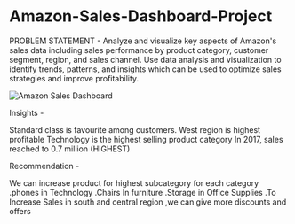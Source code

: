 # Amazon-Sales-Dashboard-Project

PROBLEM STATEMENT - Analyze and visualize key aspects of Amazon's sales data including sales performance by product category, customer segment, region, and sales channel. Use data analysis and visualization to identify trends, patterns, and insights which can be used to optimize sales strategies and improve profitability.

![Amazon Sales Dashboard](https://github.com/Parameswar1/Amazon-Sales-Dashboard/assets/113311265/d22ca732-e96e-4aa4-8ecc-a63aefc110d4)

Insights -

Standard class is favourite among customers.
West region is highest profitable
Technology is the highest selling product category
In 2017, sales reached to 0.7 million (HIGHEST)

Recommendation -

We can increase product for highest subcategory for each category
.phones in Technology
.Chairs In furniture
.Storage in Office Supplies
.To Increase Sales in south and central region ,we can give more discounts and offers
